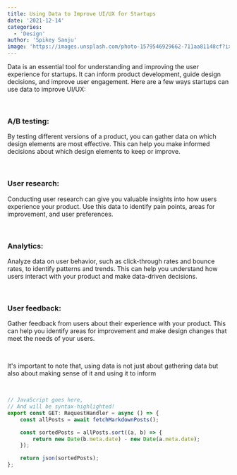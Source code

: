 ```yaml
---
title: Using Data to Improve UI/UX for Startups
date: '2021-12-14'
categories:
  - 'Design'
author: 'Spikey Sanju'
image: 'https://images.unsplash.com/photo-1579546929662-711aa81148cf?ixlib=rb-4.0.3&ixid=MnwxMjA3fDB8MHxwaG90by1wYWdlfHx8fGVufDB8fHx8&auto=format&fit=crop&w=1470&q=80'
---
```


<script>
import CodeHeader from '$lib/components/codeheader/CodeHeader.svelte';
</script>


Data is an essential tool for understanding and improving the user experience for startups. It can inform product development, guide design decisions, and improve user engagement. Here are a few ways startups can use data to improve UI/UX:

<br/>

### A/B testing:

By testing different versions of a product, you can gather data on which design elements are most effective. This can help you make informed decisions about which design elements to keep or improve.

<br/>

### User research:

Conducting user research can give you valuable insights into how users experience your product. Use this data to identify pain points, areas for improvement, and user preferences.

<br/>

### Analytics:

Analyze data on user behavior, such as click-through rates and bounce rates, to identify patterns and trends. This can help you understand how users interact with your product and make data-driven decisions.

<br/>

### User feedback:

Gather feedback from users about their experience with your product. This can help you identify areas for improvement and make design changes that meet the needs of your users.

<br/>

It's important to note that, using data is not just about gathering data but also about making sense of it and using it to inform

<br/>

<CodeHeader title=" 🖥️ Terminal – src/lib/posts"/>

```js
// JavaScript goes here,
// And will be syntax-highlighted!
export const GET: RequestHandler = async () => {
	const allPosts = await fetchMarkdownPosts();

	const sortedPosts = allPosts.sort((a, b) => {
		return new Date(b.meta.date) - new Date(a.meta.date);
	});

	return json(sortedPosts);
};
```
